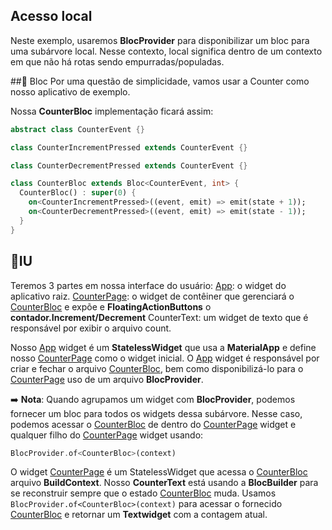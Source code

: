 ## Acesso local
Neste exemplo, usaremos **BlocProvider** para disponibilizar um bloc para uma subárvore local. Nesse contexto, local significa dentro de um contexto em que não há rotas sendo empurradas/populadas.

##:pushpin: Bloc
Por uma questão de simplicidade, vamos usar a Counter como nosso aplicativo de exemplo.

Nossa **CounterBloc** implementação ficará assim:

``` dart 
abstract class CounterEvent {}

class CounterIncrementPressed extends CounterEvent {}

class CounterDecrementPressed extends CounterEvent {}

class CounterBloc extends Bloc<CounterEvent, int> {
  CounterBloc() : super(0) {
    on<CounterIncrementPressed>((event, emit) => emit(state + 1));
    on<CounterDecrementPressed>((event, emit) => emit(state - 1));
  }
}
```
## :pushpin:IU

Teremos 3 partes em nossa interface do usuário:
[App](/2.bloc_access/local_access/lib/main.dart): o widget do aplicativo raiz.
[CounterPage](/2.bloc_access/local_access/lib/counter_page.dart): o widget de contêiner que gerenciará o [CounterBloc](/2.bloc_access/local_access/lib/bloc/counter_bloc.dart) e expõe e **FloatingActionButtons** o **contador.Increment/Decrement**
CounterText: um widget de texto que é responsável por exibir o arquivo count.

Nosso [App](/2.bloc_access/local_access/lib/main.dart) widget é um **StatelessWidget** que usa a **MaterialApp** e define nosso [CounterPage](/2.bloc_access/local_access/lib/counter_page.dart) como o widget inicial. O [App](/2.bloc_access/local_access/lib/main.dart) widget é responsável por criar e fechar o arquivo [CounterBloc](/2.bloc_access/local_access/lib/bloc/counter_bloc.dart), bem como disponibilizá-lo para o [CounterPage](/2.bloc_access/local_access/lib/counter_page.dart) uso de um arquivo **BlocProvider**.


:arrow_right: **Nota**: Quando agrupamos um widget com **BlocProvider**, podemos fornecer um bloc para todos os widgets dessa subárvore. Nesse caso, podemos acessar o [CounterBloc](/2.bloc_access/local_access/lib/bloc/counter_bloc.dart) de dentro do [CounterPage](/2.bloc_access/local_access/lib/counter_page.dart)  widget e qualquer filho do [CounterPage](/2.bloc_access/local_access/lib/counter_page.dart) widget usando:
```dart
BlocProvider.of<CounterBloc>(context)
 ```

 O widget [CounterPage](/2.bloc_access/local_access/lib/counter_page.dart)  é um StatelessWidget que acessa o [CounterBloc](/2.bloc_access/local_access/lib/bloc/counter_bloc.dart) arquivo **BuildContext**.
 Nosso **CounterText** está usando a **BlocBuilder** para se reconstruir sempre que o estado [CounterBloc](/2.bloc_access/local_access/lib/bloc/counter_bloc.dart)  muda. Usamos ``BlocProvider.of<CounterBloc>(context)`` para acessar o fornecido [CounterBloc](/2.bloc_access/local_access/lib/bloc/counter_bloc.dart) e retornar um **Textwidget** com a contagem atual.